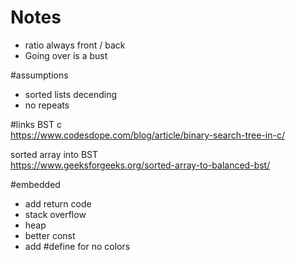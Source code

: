 # Notes
- ratio always front / back
- Going over is a bust

#assumptions
- sorted lists decending
- no repeats

#links
BST c  
https://www.codesdope.com/blog/article/binary-search-tree-in-c/

sorted array into BST  
https://www.geeksforgeeks.org/sorted-array-to-balanced-bst/

#embedded
- add return code
- stack overflow
- heap
- better const
- add #define for no colors
